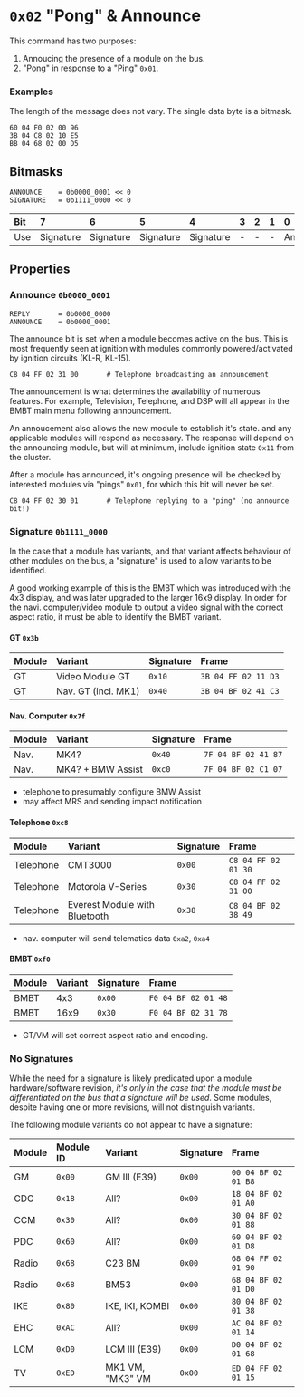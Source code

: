# `0x02` "Pong" & Announce

This command has two purposes:

1. Annoucing the presence of a module on the bus.
2. "Pong" in response to a "Ping" `0x01`.

### Examples

The length of the message does not vary. The single data byte is a bitmask.

    60 04 F0 02 00 96
    3B 04 C8 02 10 E5
    BB 04 68 02 00 D5

## Bitmasks
    
    ANNOUNCE    = 0b0000_0001 << 0
    SIGNATURE   = 0b1111_0000 << 0

Bit|7|6|5|4|3|2|1|0
:---|:---|:---|:----|:----|:---|:---|:---|:---
Use|Signature|Signature|Signature|Signature|-|-|-|Announce

## Properties

### Announce `0b0000_0001`

    REPLY       = 0b0000_0000
    ANNOUNCE    = 0b0000_0001

The announce bit is set when a module becomes active on the bus. This is most frequently seen at ignition with modules commonly powered/activated by ignition circuits (KL-R, KL-15).

    C8 04 FF 02 31 00       # Telephone broadcasting an announcement

The announcement is what determines the availability of numerous features. For example, Television, Telephone, and DSP will all appear in the BMBT main menu following announcement.

An annoucement also allows the new module to establish it's state. and any applicable modules will respond as necessary. The response will depend on the announcing module, but will at minimum, include ignition state `0x11` from the cluster.

After a module has announced, it's ongoing presence will be checked by interested modules via "pings" `0x01`, for which this bit will never be set.

    C8 04 FF 02 30 01       # Telephone replying to a "ping" (no announce bit!)

### Signature `0b1111_0000`

In the case that a module has variants, and that variant affects behaviour of other modules on the bus, a "signature" is used to allow variants to be identified.

A good working example of this is the BMBT which was introduced with the 4x3 display, and was later upgraded to the larger 16x9 display. In order for the navi. computer/video module to output a video signal with the correct aspect ratio, it must be able to identify the BMBT variant.

#### GT `0x3b`

Module|Variant|Signature|Frame|
:---|:---|:---|:---|
GT|Video Module GT|`0x10`|`3B 04 FF 02 11 D3`
GT|Nav. GT (incl. MK1)|`0x40`|`3B 04 BF 02 41 C3`

#### Nav. Computer `0x7f`

Module|Variant|Signature|Frame|
:---|:---|:---|:---|
Nav.|MK4?|`0x40`|`7F 04 BF 02 41 87`
Nav.|MK4? + BMW Assist|`0xc0`|`7F 04 BF 02 C1 07`

- telephone to presumably configure BMW Assist
- may affect MRS and sending impact notification

#### Telephone `0xc8`

Module|Variant|Signature|Frame|
:---|:---|:---|:---|
Telephone|CMT3000|`0x00`|`C8 04 FF 02 01 30`
Telephone|Motorola V-Series|`0x30`|`C8 04 FF 02 31 00`
Telephone|Everest Module with Bluetooth|`0x38`|`C8 04 BF 02 38 49`

- nav. computer will send telematics data `0xa2`, `0xa4`

#### BMBT `0xf0`

Module|Variant|Signature|Frame|
:---|:---|:---|:---|
BMBT|4x3|`0x00`|`F0 04 BF 02 01 48`
BMBT|16x9|`0x30`|`F0 04 BF 02 31 78`

- GT/VM will set correct aspect ratio and encoding.

### No Signatures

While the need for a signature is likely predicated upon a module hardware/software revision, *it's only in the case that the module must be differentiated on the bus that a signature will be used*. Some modules, despite having one or more revisions, will not distinguish variants.

The following module variants do not appear to have a signature:

Module|Module ID|Variant|Signature|Frame|
:---|:---|:---|:---|:---|
GM|`0x00`|GM III (E39)|`0x00`|`00 04 BF 02 01 B8`
CDC|`0x18`|All?|`0x00`|`18 04 BF 02 01 A0`
CCM|`0x30`|All?|`0x00`|`30 04 BF 02 01 88`
PDC|`0x60`|All?|`0x00`|`60 04 BF 02 01 D8`
Radio|`0x68`|C23 BM|`0x00`|`68 04 FF 02 01 90`
Radio|`0x68`|BM53|`0x00`|`68 04 BF 02 01 D0`
IKE|`0x80`|IKE, IKI, KOMBI|`0x00`|`80 04 BF 02 01 38`
EHC|`0xAC`|All?|`0x00`|`AC 04 BF 02 01 14`
LCM|`0xD0`|LCM III (E39)|`0x00`|`D0 04 BF 02 01 68`
TV|`0xED`|MK1 VM, "MK3" VM|`0x00`|`ED 04 FF 02 01 15`

